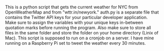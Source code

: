 This is a python script that gets the current weather for NYC from OpenWeatherMap and from "wttr.in/newyork." auth.py is a separate file that contains the Twitter API keys for your particular developer application. Make sure to assign the variables with your unique keys in-between quotation marks before running the program. Also make sure to store all files in the same folder and store the folder on your home directory (Linix of Mac). This script is supposed to run on a cronjob on a server. I have mine running on a Raspberry Pi set to tweet the weather every 30 minutes.
